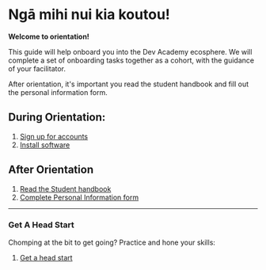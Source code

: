 # Ngā mihi nui kia koutou!
**Welcome to orientation!**

This guide will help onboard you into the Dev Academy ecosphere. We will complete a set of onboarding tasks together as a cohort, with the guidance of your facilitator.

After orientation, it's important you read the student handbook and fill out the personal information form.

## During Orientation:
1. [Sign up for accounts](/accounts)
2. [Install software](/installation)

## After Orientation
1. [Read the Student handbook](student-handbook.md)
2. [Complete Personal Information form](https://docs.google.com/forms/d/e/1FAIpQLSeOe6FzgbfOmtG6xYeO3-IVN9DTkwRi0zG6V909o1vuPUNa5w/viewform)

---
### Get A Head Start
Chomping at the bit to get going? Practice and hone your skills:
1. [Get a head start](/practice)